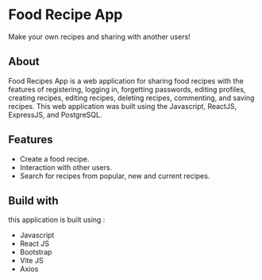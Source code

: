 # Food Recipe App

Make your own recipes and sharing with another users!

## About
Food Recipes App is a web application for sharing food recipes with the features of registering, logging in, forgetting passwords, editing profiles, creating recipes, editing recipes, deleting recipes, commenting, and saving recipes. This web application was built using the Javascript, ReactJS, ExpressJS, and PostgreSQL.


## Features

- Create a food recipe.
- Interaction with other users.
- Search for recipes from popular, new and current recipes.

## Build with

this application is built using :

- Javascript
- React JS
- Bootstrap
- Vite JS
- Axios